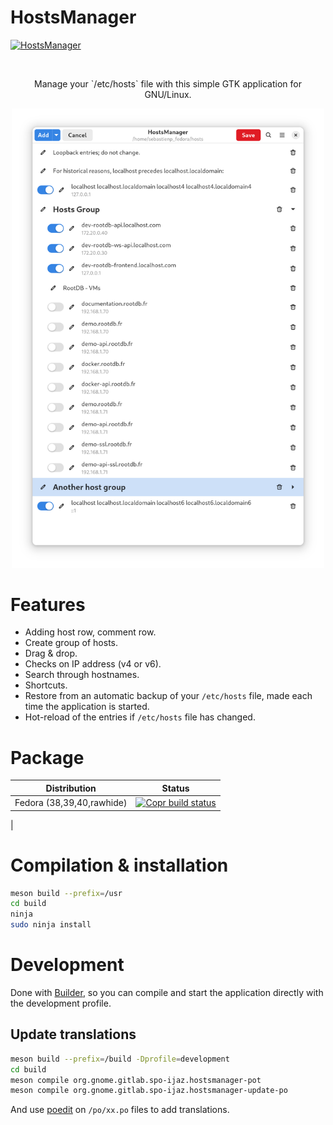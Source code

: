 # HostsManager

<!-- ![Contributors](https://img.shields.io/gitlab/contributors/spo-ijaz/HostsManager) -->
<!-- ![Stars](https://img.shields.io/gitlab/stars/spo-ijaz/HostsManager) -->
<!-- ![License](https://img.shields.io/gitlab/license/spo-ijaz/HostsManager) -->
<!-- ![Issues](https://img.shields.io/gitlab/issues/spo-ijaz/HostsManager) -->
[![HostsManager](https://img.shields.io/badge/copr-HostsManager-51A2DA?label=COPR&logo=fedora&logoColor=white)](https://copr.fedorainfracloud.org/coprs/spo-ijaz/HostsManager/)


<br/>
<p align="center">Manage your `/etc/hosts` file with this simple GTK application for GNU/Linux.</p>

<p align="center">
  <img width="500" alt="Screenshot" src="./data/screenshots/main.png">
</p>

# Features

* Adding host row, comment row.
* Create group of hosts.
* Drag & drop.
* Checks on IP address (v4 or v6).
* Search through hostnames.
* Shortcuts.
* Restore from an automatic backup of your `/etc/hosts` file, made each time the application is started.
* Hot-reload of the entries if `/etc/hosts` file has changed.

# Package

| Distribution           | Status                                                                                                                                                                                                                        |
|------------------------|-------------------------------------------------------------------------------------------------------------------------------------------------------------------------------------------------------------------------------|
| Fedora (38,39,40,rawhide) | [![Copr build status](https://copr.fedorainfracloud.org/coprs/spo-ijaz/HostsManager/package/hosts-manager/status_image/last_build.png)](https://copr.fedorainfracloud.org/coprs/spo-ijaz/HostsManager/package/hosts-manager/) 
|

# Compilation & installation

```sh
meson build --prefix=/usr
cd build
ninja
sudo ninja install
```

# Development

Done with [Builder](https://wiki.gnome.org/Apps/Builder), so you can compile and start the application directly with the development profile.

## Update translations

```bash
meson build --prefix=/build -Dprofile=development
cd build
meson compile org.gnome.gitlab.spo-ijaz.hostsmanager-pot
meson compile org.gnome.gitlab.spo-ijaz.hostsmanager-update-po
```

And use [poedit](https://poedit.net/) on `/po/xx.po` files to add translations.